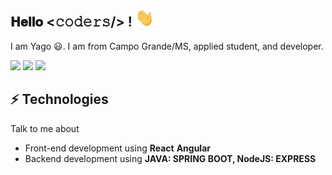 

<h2> 𝐇𝐞𝐥𝐥𝐨 <𝚌𝚘𝚍𝚎𝚛𝚜/> ! <img src="https://raw.githubusercontent.com/ABSphreak/ABSphreak/master/gifs/Hi.gif" width="30px"></h2>

I am Yago 😃. I am from Campo Grande/MS, applied student, and developer.

<a href="https://discord.com/channels/@oyyago" target="_blank"><img src="https://img.shields.io/badge/Discord-7289DA?style=for-the-badge&logo=discord&logoColor=white" target="_blank"></a> 
  <a href = "mailto:yyagoaraujo@gmail.com?subject=Ola !!!&body=Oi%20Yago%20..."><img src="https://img.shields.io/badge/-Gmail-%23333?style=for-the-badge&logo=gmail&logoColor=white" target="_blank"></a>
  <a href="https://www.linkedin.com/in/yago-de-sousa-6b6b8a229/" target="_blank"><img src="https://img.shields.io/badge/-LinkedIn-%230077B5?style=for-the-badge&logo=linkedin&logoColor=white" target="_blank"></a>
## ⚡ Technologies
Talk to me about
- Front-end development using **React** **Angular**
- Backend development using **JAVA: SPRING BOOT, NodeJS: EXPRESS**
